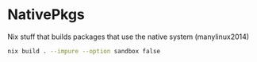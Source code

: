 NativePkgs
==========

Nix stuff that builds packages that use the native system (manylinux2014)

``` sh
nix build . --impure --option sandbox false
```
